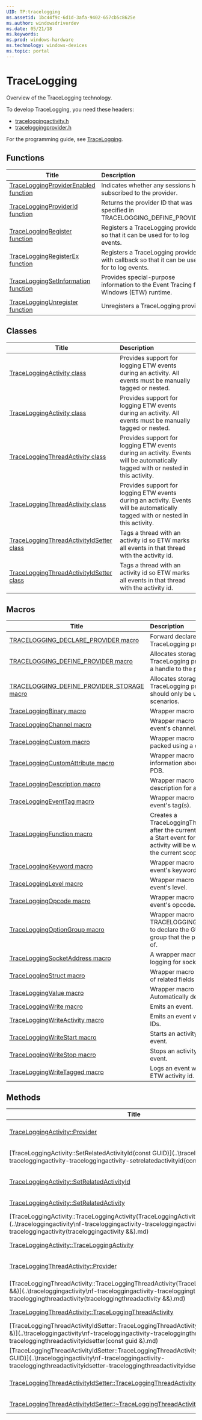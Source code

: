```yaml
---
UID: TP:tracelogging
ms.assetid: 1bc44f9c-6d1d-3afa-9402-657cb5c8625e
ms.author: windowsdriverdev
ms.date: 05/21/18
ms.keywords: 
ms.prod: windows-hardware
ms.technology: windows-devices
ms.topic: portal
---
```


# TraceLogging



Overview of the TraceLogging technology.

To develop TraceLogging, you need these headers:

 * [traceloggingactivity.h](..\traceloggingactivity\index.md)
 * [traceloggingprovider.h](..\traceloggingprovider\index.md)

For the programming guide, see [TraceLogging](https://review.docs.microsoft.com/en-us/win32-test/tracelogging).

## Functions

| Title   | Description   |
| ---- |:---- |
| [TraceLoggingProviderEnabled function](..\traceloggingprovider\nf-traceloggingprovider-traceloggingproviderenabled.md) | Indicates whether any sessions have subscribed to the provider. |
| [TraceLoggingProviderId function](..\traceloggingprovider\nf-traceloggingprovider-traceloggingproviderid.md) | Returns the provider ID that was specified in TRACELOGGING_DEFINE_PROVIDER. |
| [TraceLoggingRegister function](..\traceloggingprovider\nf-traceloggingprovider-traceloggingregister.md) | Registers a TraceLogging provider so that it can be used for to log events. |
| [TraceLoggingRegisterEx function](..\traceloggingprovider\nf-traceloggingprovider-traceloggingregisterex.md) | Registers a TraceLogging provider with callback so that it can be used for to log events. |
| [TraceLoggingSetInformation function](..\traceloggingprovider\nf-traceloggingprovider-traceloggingsetinformation.md) | Provides special-purpose information to the Event Tracing for Windows (ETW) runtime. |
| [TraceLoggingUnregister function](..\traceloggingprovider\nf-traceloggingprovider-traceloggingunregister.md) | Unregisters a TraceLogging provider. |

## Classes

| Title   | Description   |
| ---- |:---- |
| [TraceLoggingActivity class](..\traceloggingactivity\nl-traceloggingactivity-traceloggingactivity.md) | Provides support for logging ETW events during an activity. All events must be manually tagged or nested. |
| [TraceLoggingActivity class](..\traceloggingactivity\nl-traceloggingactivity-traceloggingactivity~r1.md) | Provides support for logging ETW events during an activity. All events must be manually tagged or nested. |
| [TraceLoggingThreadActivity class](..\traceloggingactivity\nl-traceloggingactivity-traceloggingthreadactivity.md) | Provides support for logging ETW events during an activity. Events will be automatically tagged with or nested in this activity. |
| [TraceLoggingThreadActivity class](..\traceloggingactivity\nl-traceloggingactivity-traceloggingthreadactivity~r1.md) | Provides support for logging ETW events during an activity. Events will be automatically tagged with or nested in this activity. |
| [TraceLoggingThreadActivityIdSetter class](..\traceloggingactivity\nl-traceloggingactivity-traceloggingthreadactivityidsetter.md) | Tags a thread with an activity id so ETW marks all events in that thread with the activity id. |
| [TraceLoggingThreadActivityIdSetter class](..\traceloggingactivity\nl-traceloggingactivity-traceloggingthreadactivityidsetter~r1.md) | Tags a thread with an activity id so ETW marks all events in that thread with the activity id. |

## Macros

| Title   | Description   |
| ---- |:---- |
| [TRACELOGGING_DECLARE_PROVIDER macro](..\traceloggingprovider\nf-traceloggingprovider-tracelogging_declare_provider.md) | Forward declares a global TraceLogging provider handle. |
| [TRACELOGGING_DEFINE_PROVIDER macro](..\traceloggingprovider\nf-traceloggingprovider-tracelogging_define_provider.md) | Allocates storage for a TraceLogging provider and creates a handle to the provider. |
| [TRACELOGGING_DEFINE_PROVIDER_STORAGE macro](..\traceloggingprovider\nf-traceloggingprovider-tracelogging_define_provider_storage.md) | Allocates storage for a TraceLogging provider. This macro should only be used for advanced scenarios. |
| [TraceLoggingBinary macro](..\traceloggingprovider\nf-traceloggingprovider-traceloggingbinary.md) | Wrapper macro for raw binary data. |
| [TraceLoggingChannel macro](..\traceloggingprovider\nf-traceloggingprovider-traceloggingchannel.md) | Wrapper macro for setting the event's channel. |
| [TraceLoggingCustom macro](..\traceloggingprovider\nf-traceloggingprovider-traceloggingcustom.md) | Wrapper macro for an event field packed using a custom serializer. |
| [TraceLoggingCustomAttribute macro](..\traceloggingprovider\nf-traceloggingprovider-traceloggingcustomattribute.md) | Wrapper macro for adding custom information about an event to the PDB. |
| [TraceLoggingDescription macro](..\traceloggingprovider\nf-traceloggingprovider-traceloggingdescription.md) | Wrapper macro for setting a description for an event. |
| [TraceLoggingEventTag macro](..\traceloggingprovider\nf-traceloggingprovider-traceloggingeventtag.md) | Wrapper macro for setting the event's tag(s). |
| [TraceLoggingFunction macro](..\traceloggingactivity\nf-traceloggingactivity-traceloggingfunction.md) | Creates a TraceLoggingThreadActivity named after the current function and writes a Start event for the activity. A Stop activity will be written at the end of the current scope. |
| [TraceLoggingKeyword macro](..\traceloggingprovider\nf-traceloggingprovider-traceloggingkeyword.md) | Wrapper macro for setting the event's keyword(s). |
| [TraceLoggingLevel macro](..\traceloggingprovider\nf-traceloggingprovider-tracelogginglevel.md) | Wrapper macro for setting the event's level. |
| [TraceLoggingOpcode macro](..\traceloggingprovider\nf-traceloggingprovider-traceloggingopcode.md) | Wrapper macro for setting the event's opcode. |
| [TraceLoggingOptionGroup macro](..\traceloggingprovider\nf-traceloggingprovider-traceloggingoptiongroup.md) | Wrapper macro for use in TRACELOGGING_DEFINE_PROVIDER to declare the GUID of the provider group that the provider is a member of. |
| [TraceLoggingSocketAddress macro](..\traceloggingprovider\nf-traceloggingprovider-traceloggingsocketaddress.md) | A wrapper macro that provides trace logging for socket addresses. |
| [TraceLoggingStruct macro](..\traceloggingprovider\nf-traceloggingprovider-traceloggingstruct.md) | Wrapper macro for defining a group of related fields in an event. |
| [TraceLoggingValue macro](..\traceloggingprovider\nf-traceloggingprovider-traceloggingvalue.md) | Wrapper macro for event fields. Automatically deduces value type. |
| [TraceLoggingWrite macro](..\traceloggingprovider\nf-traceloggingprovider-traceloggingwrite.md) | Emits an event. |
| [TraceLoggingWriteActivity macro](..\traceloggingprovider\nf-traceloggingprovider-traceloggingwriteactivity.md) | Emits an event with specific activity IDs. |
| [TraceLoggingWriteStart macro](..\traceloggingactivity\nf-traceloggingactivity-traceloggingwritestart.md) | Starts an activity and logs the start event. |
| [TraceLoggingWriteStop macro](..\traceloggingactivity\nf-traceloggingactivity-traceloggingwritestop.md) | Stops an activity and logs the stop event. |
| [TraceLoggingWriteTagged macro](..\traceloggingactivity\nf-traceloggingactivity-traceloggingwritetagged.md) | Logs an event with an associated ETW activity id. |

## Methods

| Title   | Description   |
| ---- |:---- |
| [TraceLoggingActivity::Provider](..\traceloggingactivity\nf-traceloggingactivity-traceloggingactivity-provider.md) | Returns the handle to the TraceLogging provider associated with this activity. |
| [TraceLoggingActivity::SetRelatedActivityId(const GUID)](..\traceloggingactivity\nf-traceloggingactivity-traceloggingactivity-setrelatedactivityid(const guid).md) | Uses the unique identifier of an activity to set the related activity for this TraceLoggingActivity object. |
| [TraceLoggingActivity::SetRelatedActivityId](..\traceloggingactivity\nf-traceloggingactivity-traceloggingactivity-setrelatedactivityid.md) | Uses the unique identifier of an activity to set the related activity for this TraceLoggingActivity object. |
| [TraceLoggingActivity::SetRelatedActivity](..\traceloggingactivity\nf-traceloggingactivity-traceloggingactivity-setrelatedactivity.md) | Sets the related activity for this TraceLoggingActivity object. |
| [TraceLoggingActivity::TraceLoggingActivity(TraceLoggingActivity &&)](..\traceloggingactivity\nf-traceloggingactivity-traceloggingactivity-traceloggingactivity(traceloggingactivity &&).md) | Creates a new TraceLoggingActivity object. |
| [TraceLoggingActivity::TraceLoggingActivity](..\traceloggingactivity\nf-traceloggingactivity-traceloggingactivity-traceloggingactivity.md) | Creates a new TraceLoggingActivity object. |
| [TraceLoggingThreadActivity::Provider](..\traceloggingactivity\nf-traceloggingactivity-traceloggingthreadactivity-provider.md) | Returns the handle to the TraceLogging provider associated with this activity. |
| [TraceLoggingThreadActivity::TraceLoggingThreadActivity(TraceLoggingThreadActivity &&)](..\traceloggingactivity\nf-traceloggingactivity-traceloggingthreadactivity-traceloggingthreadactivity(traceloggingthreadactivity &&).md) | Initializes a new instance of the TraceLoggingThreadActivity class. |
| [TraceLoggingThreadActivity::TraceLoggingThreadActivity](..\traceloggingactivity\nf-traceloggingactivity-traceloggingthreadactivity-traceloggingthreadactivity.md) | Initializes a new instance of the TraceLoggingThreadActivity class. |
| [TraceLoggingThreadActivityIdSetter::TraceLoggingThreadActivityIdSetter(const GUID &)](..\traceloggingactivity\nf-traceloggingactivity-traceloggingthreadactivityidsetter-traceloggingthreadactivityidsetter(const guid &).md) | Creates a new TraceLoggingThreadActivityIdSetter object. |
| [TraceLoggingThreadActivityIdSetter::TraceLoggingThreadActivityIdSetter(const GUID)](..\traceloggingactivity\nf-traceloggingactivity-traceloggingthreadactivityidsetter-traceloggingthreadactivityidsetter(const guid).md) | Creates a new TraceLoggingThreadActivityIdSetter object. |
| [TraceLoggingThreadActivityIdSetter::TraceLoggingThreadActivityIdSetter](..\traceloggingactivity\nf-traceloggingactivity-traceloggingthreadactivityidsetter-traceloggingthreadactivityidsetter.md) | Creates a new TraceLoggingThreadActivityIdSetter object. |
| [TraceLoggingThreadActivityIdSetter::~TraceLoggingThreadActivityIdSetter](..\traceloggingactivity\nf-traceloggingactivity-traceloggingthreadactivityidsetter-~traceloggingthreadactivityidsetter.md) | Restores the original activity ID to the thread. |
